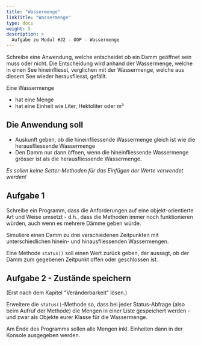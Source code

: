 ```yaml
---
title: "Wassermenge"
linkTitle: "Wassermenge"
type: docs
weight: 5
description: >
  Aufgabe zu Modul #J2 - OOP - Wassermenge
---
```


Schreibe eine Anwendung, welche entscheidet ob ein Damm geöffnet sein muss oder nicht.
Die Entscheidung wird anhand der Wassermenge, welche in einen See hineinfliesst, verglichen
mit der Wassermenge, welche aus diesem See wieder herausfliesst, gefällt.

Eine Wassermenge
- hat eine Menge
- hat eine Einheit wie Liter, Hektoliter oder m³

## Die Anwendung soll
- Auskunft geben, ob die hineinfliessende Wassermenge gleich ist wie die herausfliessende Wassermenge
- Den Damm nur dann öffnen, wenn die hineinfliessende Wassermenge grösser ist als die herausfliessende Wassermenge.

*Es sollen keine Setter-Methoden für das Einfügen der Werte verwendet werden!*

## Aufgabe 1
Schreibe ein Programm, dass die Anforderungen auf eine objekt-orientierte Art und Weise umsetzt - d.h., dass die Methoden immer noch funktionieren würden, auch wenn es mehrere Dämme geben würde.

Simuliere einen Damm zu drei verschiedenen Zeitpunkten mit unterschiedlichen hinein- und hinausfliessenden Wassermengen.

Eine Methode `status()` soll einen Wert zurück geben, der aussagt, ob der Damm zum gegebenen Zeitpunkt offen oder geschlossen ist.

## Aufgabe 2 - Zustände speichern
(Erst nach dem Kapitel "Veränderbarkeit" lösen.)

Erweitere die `status()`-Methode so, dass bei jeder Status-Abfrage (also beim Aufruf der Methode) die Mengen in einer Liste gespeichert werden - und zwar als Objekte eurer Klasse für die Wassermenge.

Am Ende des Programms sollen alle Mengen inkl. Einheiten dann in der Konsole ausgegeben werden.
